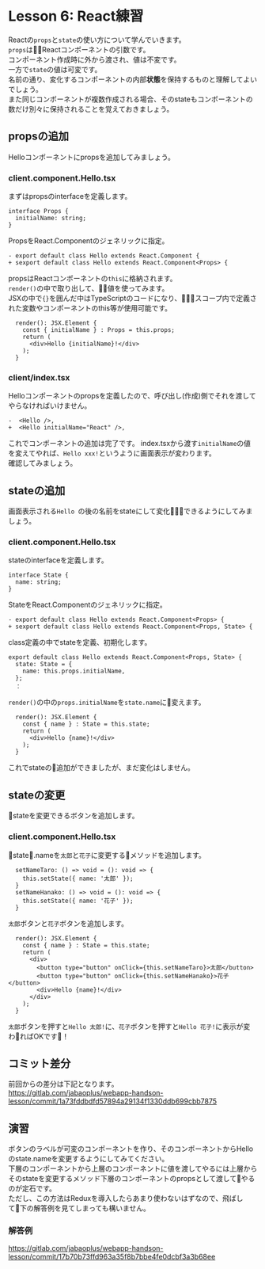 # Lesson 6: React練習

Reactの`props`と`state`の使い方について学んでいきます。  
`props`はReactコンポーネントの引数です。  
コンポーネント作成時に外から渡され、値は不変です。  
一方で`state`の値は可変です。  
名前の通り、変化するコンポーネントの内部**状態**を保持するものと理解してよいでしょう。  
また同じコンポーネントが複数作成される場合、そのstateもコンポーネントの数だけ別々に保持されることを覚えておきましょう。

## propsの追加
Helloコンポーネントにpropsを追加してみましょう。
### client.component.Hello.tsx
まずはpropsのinterfaceを定義します。
```
interface Props {
  initialName: string;
}
```
PropsをReact.Componentのジェネリックに指定。
```
- export default class Hello extends React.Component {
+ sexport default class Hello extends React.Component<Props> {
```
propsはReactコンポーネントの`this`に格納されます。  
`render()`の中で取り出して、値を使ってみます。  
JSXの中で`{}`を囲んだ中はTypeScriptのコードになり、スコープ内で定義された変数やコンポーネントのthis等が使用可能です。
```
  render(): JSX.Element {
    const { initialName } : Props = this.props;
    return (
      <div>Hello {initialName}!</div>
    );
  }
```

### client/index.tsx
Helloコンポーネントのpropsを定義したので、呼び出し(作成)側でそれを渡してやらなければいけません。
```
-  <Hello />,
+  <Hello initialName="React" />,
```
これでコンポーネントの追加は完了です。
index.tsxから渡す`initialName`の値を変えてやれば、`Hello xxx!`というように画面表示が変わります。  
確認してみましょう。

## stateの追加
画面表示される`Hello `の後の名前をstateにして変化できるようにしてみましょう。
### client.component.Hello.tsx
stateのinterfaceを定義します。
```
interface State {
  name: string;
}
```
StateをReact.Componentのジェネリックに指定。
```
- export default class Hello extends React.Component<Props> {
+ sexport default class Hello extends React.Component<Props, State> {
```
class定義の中でstateを定義、初期化します。
```
export default class Hello extends React.Component<Props, State> {
  state: State = {
    name: this.props.initialName,
  };
  ：
```
`render()`の中の`props.initialName`を`state.name`に変えます。
```
  render(): JSX.Element {
    const { name } : State = this.state;
    return (
      <div>Hello {name}!</div>
    );
  }
```
これでstateの追加ができましたが、まだ変化はしません。

## stateの変更
stateを変更できるボタンを追加します。

### client.component.Hello.tsx
state.nameを`太郎`と`花子`に変更するメソッドを追加します。
```
  setNameTaro: () => void = (): void => {
    this.setState({ name: '太郎' });
  }
  setNameHanako: () => void = (): void => {
    this.setState({ name: '花子' });
  }
```
`太郎`ボタンと`花子`ボタンを追加します。
```
  render(): JSX.Element {
    const { name } : State = this.state;
    return (
      <div>
        <button type="button" onClick={this.setNameTaro}>太郎</button>
        <button type="button" onClick={this.setNameHanako}>花子</button>
        <div>Hello {name}!</div>
      </div>
    );
  }
```
`太郎`ボタンを押すと`Hello 太郎!`に、`花子`ボタンを押すと`Hello 花子!`に表示が変わればOKです！

## コミット差分
前回からの差分は下記となります。  
https://gitlab.com/jabaoplus/webapp-handson-lesson/commit/1a73fddbdfd57894a29134f1330ddb699cbb7875

## 演習
ボタンのラベルが可変のコンポーネントを作り、そのコンポーネントからHelloのstate.nameを変更するようにしてみてください。  
下層のコンポーネントから上層のコンポーネントに値を渡してやるには上層からそのstateを変更するメソッド下層のコンポーネントのpropsとして渡してやるのが定石です。  
ただし、この方法はReduxを導入したらあまり使わないはずなので、飛ばして下の解答例を見てしまっても構いません。

### 解答例
https://gitlab.com/jabaoplus/webapp-handson-lesson/commit/17b70b73ffd963a35f8b7bbe4fe0dcbf3a3b68ee
